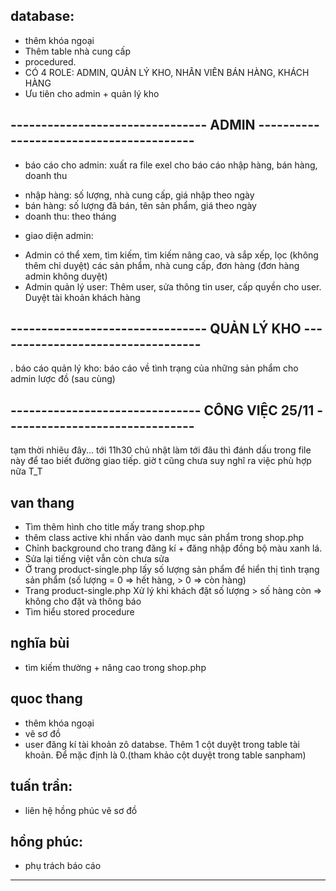 ## database:
- thêm khóa ngoại
- Thêm table nhà cung cấp
- procedured.
- CÓ 4 ROLE: ADMIN, QUẢN LÝ KHO, NHÂN VIÊN BÁN HÀNG, KHÁCH HÀNG
- Ưu tiên cho admin + quản lý kho
## -------------------------------- ADMIN ----------------------------------------
- báo cáo cho admin: xuất ra file exel cho báo cáo nhập hàng, bán hàng, doanh thu
+ nhập hàng: số lượng, nhà cung cấp, giá nhập theo ngày
+ bán hàng: số lượng đã bán, tên sản phẩm, giá theo ngày
+ doanh thu: theo tháng
- giao diện admin: 
+ Admin có thể xem, tìm kiếm, tìm kiếm nâng cao, và sắp xếp, lọc (không thêm chỉ duyệt) 
các sản phẩm, nhà cung cấp, đơn hàng (đơn hàng admin không duyệt)
+ Admin quản lý user: Thêm user, sửa thông tin user, cấp quyền cho user. Duyệt tài khoản khách hàng
## -------------------------------- QUẢN LÝ KHO ----------------------------------
. báo cáo quản lý kho:
báo cáo về tình trạng của những sản phẩm cho admin
lược đồ (sau cùng)

## ------------------------------- CÔNG VIỆC 25/11 -------------------------------
tạm thời nhiêu đây... tới 11h30 chủ nhật làm tới đâu thì đánh dấu trong file này để 
tao biết đường giao tiếp. giờ t cũng chưa suy nghĩ ra việc phù hợp nữa T_T 
## van thang
- Tìm thêm hình cho title mấy trang shop.php
- thêm class active khi nhấn vào danh mục sản phẩm trong shop.php
- Chỉnh background cho trang đăng kí + đăng nhập đồng bộ màu xanh lá.
- Sửa lại tiếng việt vẫn còn chưa sửa
- Ở trang product-single.php lấy số lượng sản phẩm để hiển thị tình trạng sản phẩm (số lượng = 0 => hết hàng, > 0 => còn hàng)
- Trang product-single.php Xử lý khi khách đặt số lượng > số hàng còn => không cho đặt và thông báo
- Tìm hiểu stored procedure  
## nghĩa bùi
- tìm kiếm thường + nâng cao trong shop.php
  
## quoc thang
- thêm khóa ngoại
- vẽ sơ đồ
- user đăng kí tài khoản zô databse. Thêm 1 cột duyệt trong table tài khoản. Để mặc định 
là 0.(tham khảo cột duyệt trong table sanpham)


## tuấn trần:
- liên hệ hồng phúc vẽ sơ đồ

## hồng phúc:
- phụ trách báo cáo
------------------------------------------------------------------------------------
